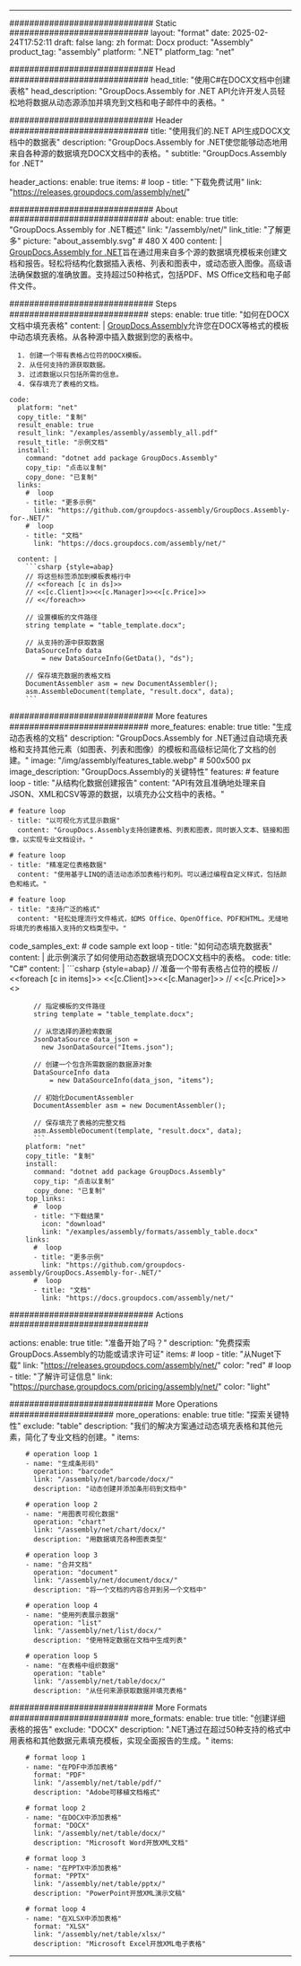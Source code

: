 



---
############################# Static ############################
layout: "format"
date:  2025-02-24T17:52:11
draft: false
lang: zh
format: Docx
product: "Assembly"
product_tag: "assembly"
platform: ".NET"
platform_tag: "net"

############################# Head ############################
head_title: "使用C#在DOCX文档中创建表格"
head_description: "GroupDocs.Assembly for .NET API允许开发人员轻松地将数据从动态源添加并填充到文档和电子邮件中的表格。"

############################# Header ############################
title: "使用我们的.NET API生成DOCX文档中的数据表" 
description: "GroupDocs.Assembly for .NET使您能够动态地用来自各种源的数据填充DOCX文档中的表格。"
subtitle: "GroupDocs.Assembly for .NET" 

header_actions:
  enable: true
  items:
    #  loop
    - title: "下载免费试用"
      link: "https://releases.groupdocs.com/assembly/net/"
      
############################# About ############################
about:
    enable: true
    title: "GroupDocs.Assembly for .NET概述"
    link: "/assembly/net/"
    link_title: "了解更多"
    picture: "about_assembly.svg" # 480 X 400
    content: |
       [GroupDocs.Assembly for .NET](/assembly/net/)旨在通过用来自多个源的数据填充模板来创建文档和报告。轻松将结构化数据插入表格、列表和图表中，或动态嵌入图像。高级语法确保数据的准确放置。支持超过50种格式，包括PDF、MS Office文档和电子邮件文件。

############################# Steps ############################
steps:
    enable: true
    title: "如何在DOCX文档中填充表格"
    content: |
      [GroupDocs.Assembly](/assembly/net/)允许您在DOCX等格式的模板中动态填充表格。从各种源中插入数据到您的表格中。
      
      1. 创建一个带有表格占位符的DOCX模板。
      2. 从任何支持的源获取数据。
      3. 过滤数据以只包括所需的信息。
      4. 保存填充了表格的文档。
   
    code:
      platform: "net"
      copy_title: "复制"
      result_enable: true
      result_link: "/examples/assembly/assembly_all.pdf"
      result_title: "示例文档"
      install:
        command: "dotnet add package GroupDocs.Assembly"
        copy_tip: "点击以复制"
        copy_done: "已复制"
      links:
        #  loop
        - title: "更多示例"
          link: "https://github.com/groupdocs-assembly/GroupDocs.Assembly-for-.NET/"
        #  loop
        - title: "文档"
          link: "https://docs.groupdocs.com/assembly/net/"
          
      content: |
        ```csharp {style=abap}
        // 将这些标签添加到模板表格行中
        // <<foreach [c in ds]>>
        // <<[c.Client]>><<[c.Manager]>><<[c.Price]>>
        // <</foreach>>

        // 设置模板的文件路径
        string template = "table_template.docx";

        // 从支持的源中获取数据
        DataSourceInfo data 
            = new DataSourceInfo(GetData(), "ds");

        // 保存填充数据的表格文档
        DocumentAssembler asm = new DocumentAssembler();
        asm.AssembleDocument(template, "result.docx", data);
        ```            

############################# More features ############################
more_features:
  enable: true
  title: "生成动态表格的文档"
  description: "GroupDocs.Assembly for .NET通过自动填充表格和支持其他元素（如图表、列表和图像）的模板和高级标记简化了文档的创建。"
  image: "/img/assembly/features_table.webp" # 500x500 px
  image_description: "GroupDocs.Assembly的关键特性"
  features:
    # feature loop
    - title: "从结构化数据创建报告"
      content: "API有效且准确地处理来自JSON、XML和CSV等源的数据，以填充办公文档中的表格。"

    # feature loop
    - title: "以可视化方式显示数据"
      content: "GroupDocs.Assembly支持创建表格、列表和图表，同时嵌入文本、链接和图像，以实现专业文档设计。"

    # feature loop
    - title: "精准定位表格数据"
      content: "使用基于LINQ的语法动态添加表格行和列。可以通过编程自定义样式，包括颜色和格式。"

    # feature loop
    - title: "支持广泛的格式"
      content: "轻松处理流行文件格式，如MS Office、OpenOffice、PDF和HTML。无缝地将填充的表格插入支持的文档类型中。"
      
  code_samples_ext:
    # code sample ext loop
    - title: "如何动态填充数据表"
      content: |
        此示例演示了如何使用动态数据填充DOCX文档中的表格。
      code:
        title: "C#"
        content: |
          ```csharp {style=abap}
          // 准备一个带有表格占位符的模板
          // <<foreach [c in items]>> <<[c.Client]>><<[c.Manager]>>
          // <<[c.Price]>> <</foreach>>

          // 指定模板的文件路径
          string template = "table_template.docx";

          // 从您选择的源检索数据
          JsonDataSource data_json = 
            new JsonDataSource("Items.json");

          // 创建一个包含所需数据的数据源对象
          DataSourceInfo data 
              = new DataSourceInfo(data_json, "items");

          // 初始化DocumentAssembler
          DocumentAssembler asm = new DocumentAssembler();

          // 保存填充了表格的完整文档
          asm.AssembleDocument(template, "result.docx", data);
          ```
        platform: "net"
        copy_title: "复制"
        install:
          command: "dotnet add package GroupDocs.Assembly"
          copy_tip: "点击以复制"
          copy_done: "已复制"
        top_links:
          #  loop
          - title: "下载结果"
            icon: "download"
            link: "/examples/assembly/formats/assembly_table.docx"
        links:
          #  loop
          - title: "更多示例"
            link: "https://github.com/groupdocs-assembly/GroupDocs.Assembly-for-.NET/"
          #  loop
          - title: "文档"
            link: "https://docs.groupdocs.com/assembly/net/"
            

            


############################# Actions ############################

actions:
  enable: true
  title: "准备开始了吗？"
  description: "免费探索GroupDocs.Assembly的功能或请求许可证"
  items:
    #  loop
    - title: "从Nuget下载"
      link: "https://releases.groupdocs.com/assembly/net/"
      color: "red"
        #  loop
    - title: "了解许可证信息"
      link: "https://purchase.groupdocs.com/pricing/assembly/net/"
      color: "light"


############################# More Operations #####################
more_operations:
    enable: true
    title: "探索关键特性"
    exclude: "table"
    description: "我们的解决方案通过动态填充表格和其他元素，简化了专业文档的创建。"
    items: 
          
        # operation loop 1
        - name: "生成条形码"
          operation: "barcode"
          link: "/assembly/net/barcode/docx/"
          description: "动态创建并添加条形码到文档中"

        # operation loop 2
        - name: "用图表可视化数据"
          operation: "chart"
          link: "/assembly/net/chart/docx/"
          description: "用数据填充各种图表类型"

        # operation loop 3
        - name: "合并文档"
          operation: "document"
          link: "/assembly/net/document/docx/"
          description: "将一个文档的内容合并到另一个文档中"

        # operation loop 4
        - name: "使用列表展示数据"
          operation: "list"
          link: "/assembly/net/list/docx/"
          description: "使用特定数据在文档中生成列表"

        # operation loop 5
        - name: "在表格中组织数据"
          operation: "table"
          link: "/assembly/net/table/docx/"
          description: "从任何来源获取数据并填充表格"
         
          
############################# More Formats ########################
more_formats:
    enable: true
    title: "创建详细表格的报告"
    exclude: "DOCX"
    description: ".NET通过在超过50种支持的格式中用表格和其他数据元素填充模板，实现全面报告的生成。"
    items: 
          
        # format loop 1
        - name: "在PDF中添加表格"
          format: "PDF"
          link: "/assembly/net/table/pdf/"
          description: "Adobe可移植文档格式"
          
        # format loop 2
        - name: "在DOCX中添加表格"
          format: "DOCX"
          link: "/assembly/net/table/docx/"
          description: "Microsoft Word开放XML文档"
          
        # format loop 3
        - name: "在PPTX中添加表格"
          format: "PPTX"
          link: "/assembly/net/table/pptx/"
          description: "PowerPoint开放XML演示文稿"
          
        # format loop 4
        - name: "在XLSX中添加表格"
          format: "XLSX"
          link: "/assembly/net/table/xlsx/"
          description: "Microsoft Excel开放XML电子表格"


          

---